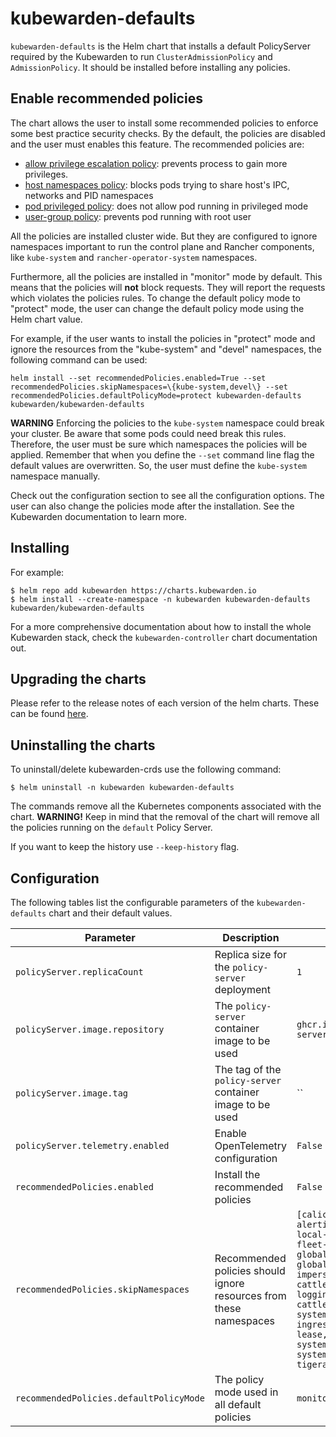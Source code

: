 # kubewarden-defaults

`kubewarden-defaults` is the Helm chart that installs a default PolicyServer
required by the Kubewarden to run `ClusterAdmissionPolicy` and  `AdmissionPolicy`. It should be installed
before installing any policies.


## Enable recommended policies

The chart allows the user to install some recommended policies to enforce some
best practice security checks. By the default, the policies are disabled and the
user must enables this feature. The recommended policies are:

- [allow privilege escalation policy](https://github.com/kubewarden/allow-privilege-escalation-psp-policy): prevents process to gain more privileges.
- [host namespaces policy](https://github.com/kubewarden/host-namespaces-psp-policy): blocks pods trying to share host's IPC, networks and PID namespaces
- [pod privileged policy](https://github.com/kubewarden/pod-privileged-policy): does not allow pod running in privileged mode
- [user-group policy](https://github.com/kubewarden/user-group-psp-policy): prevents pod running with root user

All the policies are installed cluster wide. But they are configured to ignore
namespaces important to run the control plane and Rancher components, like
`kube-system` and `rancher-operator-system` namespaces.

Furthermore, all the policies are installed in "monitor" mode by default. This
means that the policies will **not** block requests. They will report the requests
which violates the policies rules. To change the default policy mode to "protect" mode,
the user can change the default policy mode using the Helm chart value.

For example, if the user wants to install the policies in "protect" mode and ignore the
resources from the "kube-system" and "devel" namespaces, the following command can be used:

```
helm install --set recommendedPolicies.enabled=True --set recommendedPolicies.skipNamespaces=\{kube-system,devel\} --set recommendedPolicies.defaultPolicyMode=protect kubewarden-defaults kubewarden/kubewarden-defaults
```

**WARNING**
Enforcing the policies to the `kube-system` namespace could break your cluster.
Be aware that some pods could need break this rules. Therefore, the user must be
sure which namespaces the policies will be applied. Remember that when you
define the `--set` command line flag the default values are overwritten. So, the
user must define the `kube-system` namespace manually.

Check out the configuration section to see all the configuration options.
The user can also change the policies mode after the installation. See the
Kubewarden documentation to learn more.


## Installing

For example:
```console
$ helm repo add kubewarden https://charts.kubewarden.io
$ helm install --create-namespace -n kubewarden kubewarden-defaults kubewarden/kubewarden-defaults
```

For a more comprehensive documentation about how to install the whole Kubewarden
stack, check the `kubewarden-controller` chart documentation out.

## Upgrading the charts

Please refer to the release notes of each version of the helm charts.
These can be found [here](https://github.com/kubewarden/helm-charts/releases).

## Uninstalling the charts

To uninstall/delete kubewarden-crds use the following command:

```console
$ helm uninstall -n kubewarden kubewarden-defaults
```

The commands remove all the Kubernetes components associated with the chart.
**WARNING!** Keep in mind that the removal of the chart will remove all the
policies running on the `default` Policy Server.

If you want to keep the history use `--keep-history` flag.

## Configuration

The following tables list the configurable parameters of the `kubewarden-defaults`
chart and their default values.

| Parameter                                | Description                                                                                                              | Default             |
| ---------------------------------------  | ------------------------------------------------------------------------------------------------------------------------ | ------------------- |
| `policyServer.replicaCount`              | Replica size for the `policy-server` deployment                                                                          | `1`                 |
| `policyServer.image.repository`          | The `policy-server` container image to be used                                                                           | `ghcr.io/kubewarden/policy-server` |
| `policyServer.image.tag`                 | The tag of the `policy-server` container image to be used                                                                | ``                  |
| `policyServer.telemetry.enabled`         | Enable OpenTelemetry configuration                                                                                       | `False`             |
| `recommendedPolicies.enabled`            | Install the recommended policies                                                                                         | `False`             |
| `recommendedPolicies.skipNamespaces`     | Recommended policies should ignore resources from these namespaces                                                       | `[calico-system, cattle-alerting, cattle-fleet-local-system, cattle-fleet-system, cattle-global-data, cattle-global-nt, cattle-impersonation-system, cattle-istio, cattle-logging, cattle-pipeline, cattle-prometheus, cattle-system, cert-manager, ingress-nginx, kube-node-lease, kube-public, kube-system, rancher-operator-system, security-scan, tigera-operator]` |
| `recommendedPolicies.defaultPolicyMode`  | The policy mode used in all default policies                                                                             | `monitor`           |

